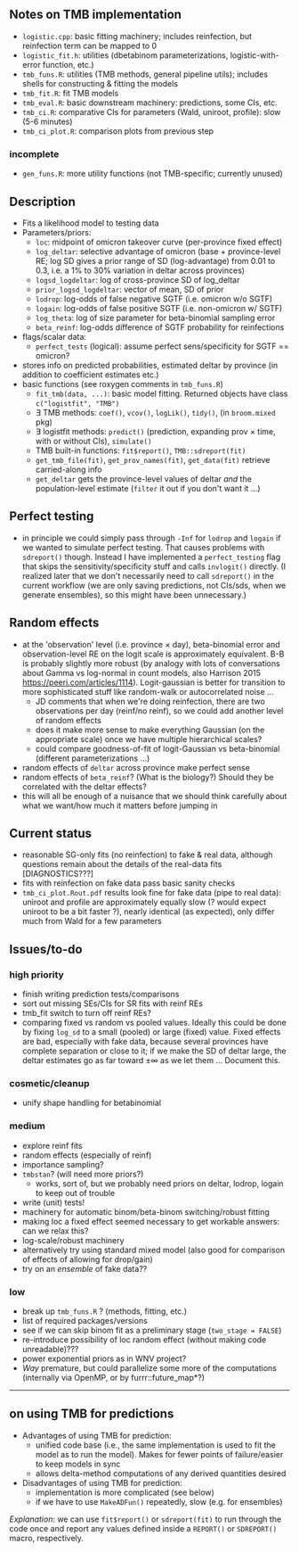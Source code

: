 ## Notes on TMB implementation

- `logistic.cpp`: basic fitting machinery; includes reinfection, but reinfection term can be mapped to 0
- `logistic_fit.h`: utilities (dbetabinom parameterizations, logistic-with-error function, etc.)
- `tmb_funs.R`: utilities (TMB methods, general pipeline utils); includes shells for constructing & fitting the models
- `tmb_fit.R`: fit TMB models
- `tmb_eval.R`: basic downstream machinery: predictions, some CIs, etc.
- `tmb_ci.R`: comparative CIs for parameters (Wald, uniroot, profile): slow (5-6 minutes)
- `tmb_ci_plot.R`: comparison plots from previous step

### incomplete

- `gen_funs.R`: more utility functions (not TMB-specific; currently unused)

## Description

- Fits a likelihood model to testing data
- Parameters/priors: 
   - `loc`: midpoint of omicron takeover curve (per-province fixed effect)
   - `log_deltar`: selective advantage of omicron (base + province-level RE; log SD gives a prior range of SD (log-advantage) from 0.01 to 0.3, i.e. a 1% to 30% variation in deltar across provinces)
   - `logsd_logdeltar`: log of cross-province SD of log_deltar
   - `prior_logsd_logdeltar`: vector of mean, SD of prior
   - `lodrop`: log-odds of false negative SGTF (i.e. omicron w/o SGTF)
   - `logain`: log-odds of false positive SGTF (i.e. non-omicron w/ SGTF)
   - `log_theta`: log of size parameter for beta-binomial sampling error
   - `beta_reinf`: log-odds difference of SGTF probability for reinfections
- flags/scalar data:
   - `perfect_tests` (logical): assume perfect sens/specificity for SGTF == omicron?
- stores info on predicted probabilities, estimated deltar by province (in addition to coefficient estimates etc.)
- basic functions (see roxygen comments in `tmb_funs.R`)
   - `fit_tmb(data, ...)`: basic model fitting. Returned objects have class `c("logistfit", "TMB")`
   - ∃ TMB methods: `coef()`, `vcov()`, `logLik()`, `tidy()`, (in `broom.mixed` pkg)
   - ∃ logistfit methods: `predict()` (prediction, expanding prov × time, with or without CIs), `simulate()`
   - TMB built-in functions: `fit$report()`, `TMB::sdreport(fit)`
   - `get_tmb_file(fit)`, `get_prov_names(fit)`, `get_data(fit)` retrieve carried-along info
   - `get_deltar` gets the province-level values of deltar *and* the population-level estimate (`filter` it out if you don't want it ...)

## Perfect testing

- in principle we could simply pass through `-Inf` for `lodrop` and `logain` if we wanted to simulate perfect testing. That causes problems with `sdreport()` though. Instead I have implemented a `perfect_testing` flag that skips the sensitivity/specificity stuff and calls `invlogit()` directly. (I realized later that we don't necessarily need to call `sdreport()` in the current workflow (we are only saving predictions, not CIs/sds, when we generate ensembles), so this might have been unnecessary.)

## Random effects

- at the 'observation' level (i.e. province × day), beta-binomial error and observation-level RE on the logit scale is approximately equivalent. B-B is probably slightly more robust (by analogy with lots of conversations about Gamma vs log-normal in count models, also Harrison 2015 https://peerj.com/articles/1114). Logit-gaussian is better for transition to more sophisticated stuff like random-walk or autocorrelated noise ...
    - JD comments that when we're doing reinfection, there are two observations per day (reinf/no reinf), so we could add another level of random effects
	- does it make more sense to make everything Gaussian (on the appropriate scale) once we have multiple hierarchical scales?
	- could compare goodness-of-fit of logit-Gaussian vs beta-binomial (different parameterizations ...)
- random effects of `deltar` across province make perfect sense
- random effects of `beta_reinf`? (What is the biology?) Should they be correlated with the deltar effects?
- this will all be enough of a nuisance that we should think carefully about what we want/how much it matters before jumping in

## Current status

- reasonable SG-only fits (no reinfection) to fake & real data, although questions remain about the details of the real-data fits [DIAGNOSTICS???]
- fits with reinfection on fake data pass basic sanity checks
- `tmb_ci_plot.Rout.pdf` results look fine for fake data (pipe to real data): uniroot and profile are approximately equally slow (? would expect uniroot to be a bit faster ?), nearly identical (as expected), only differ much from Wald for a few parameters

## Issues/to-do

### high priority

- finish writing prediction tests/comparisons
- sort out missing SEs/CIs for SR fits with reinf REs
- tmb_fit switch to turn off reinf REs?
- comparing fixed vs random vs pooled values. Ideally this could be done by fixing `log_sd` to a small (pooled) or large (fixed) value. Fixed effects are bad, especially with fake data, because several provinces have complete separation or close to it; if we make the SD of deltar large, the deltar estimates go as far toward ±∞ as we let them ... Document this.

### cosmetic/cleanup

- unify shape handling for betabinomial
### medium

- explore reinf fits
- random effects (especially of reinf)
- importance sampling? 
- `tmbstan`? (will need more priors?)
   - works, sort of, but we probably need priors on deltar, lodrop, logain to keep out of trouble
- write (unit) tests!
- machinery for automatic binom/beta-binom switching/robust fitting
- making loc a fixed effect seemed necessary to get workable answers: can we relax this?
- log-scale/robust machinery
- alternatively try using standard mixed model (also good for comparison of effects of allowing for drop/gain)
- try on an *ensemble* of fake data??

### low

- break up `tmb_funs.R` ? (methods, fitting, etc.)
- list of required packages/versions
- see if we can skip binom fit as a preliminary stage (`two_stage = FALSE`)
- re-introduce possibility of loc random effect (without making code unreadable)???
- power exponential priors as in WNV project?
- *Way* premature, but could parallelize some more of the computations (internally via OpenMP, or by furrr::future_map*?)
 
----

## on using TMB for predictions

- Advantages of using TMB for prediction:
   - unified code base (i.e., the same implementation is used to fit the model as to run the model). Makes for fewer points of failure/easier to keep models in sync
   - allows delta-method computations of any derived quantities desired
- Disadvantages of using TMB for prediction:
   - implementation is more complicated (see below)
   - if we have to use `MakeADFun()` repeatedly, slow (e.g. for ensembles)
   
*Explanation*: we can use `fit$report()` or `sdreport(fit)` to run through the code once and report any values defined inside a `REPORT()` or `SDREPORT()` macro, respectively. 
